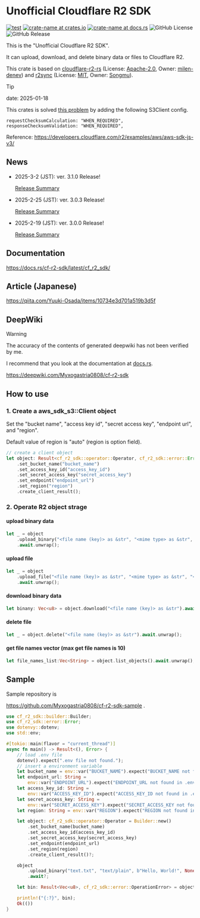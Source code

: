 # Unofficial Cloudflare R2 SDK

[![test](https://github.com/Myxogastria0808/cf-r2-sdk/actions/workflows/test.yaml/badge.svg)](https://github.com/Myxogastria0808/cf-r2-sdk/actions/workflows/test.yaml)
[![crate-name at crates.io](https://img.shields.io/crates/v/cf-r2-sdk.svg)](https://crates.io/crates/cf-r2-sdk)
[![crate-name at docs.rs](https://docs.rs/cf-r2-sdk/badge.svg)](https://docs.rs/cf-r2-sdk)
![GitHub License](https://img.shields.io/github/license/Myxogastria0808/cf-r2-sdk)
![GitHub Release](https://img.shields.io/github/v/release/Myxogastria0808/cf-r2-sdk)

This is the "Unofficial Cloudflare R2 SDK".

It can upload, download, and delete binary data or files to Cloudflare R2.

This crate is based on [cloudflare-r2-rs](https://crates.io/crates/cloudflare-r2-rs) (License: [Apache-2.0](https://choosealicense.com/licenses/apache-2.0/), Owner: [milen-denev](https://github.com/milen-denev)) and [r2sync](https://crates.io/crates/r2sync) (License: [MIT](https://github.com/Songmu/r2sync/blob/main/LICENSE), Owner: [Songmu](https://github.com/Songmu)).

> [!TIP]
> date: 2025-01-18
>
> This crates is solved [this problem](https://www.cloudflarestatus.com/incidents/t5nrjmpxc1cj) by adding the following S3Client config.
>
> ```
> requestChecksumCalculation: "WHEN_REQUIRED",
> responseChecksumValidation: "WHEN_REQUIRED",
> ```
>
> Reference: https://developers.cloudflare.com/r2/examples/aws/aws-sdk-js-v3/

## News

- 2025-3-2 (JST): ver. 3.1.0 Release!

  [Release Summary](https://github.com/Myxogastria0808/cf-r2-sdk/releases/tag/3.1.0)

- 2025-2-25 (JST): ver. 3.0.3 Release!

  [Release Summary](https://github.com/Myxogastria0808/cf-r2-sdk/releases/tag/3.0.3)

- 2025-2-19 (JST): ver. 3.0.0 Release!

  [Release Summary](https://github.com/Myxogastria0808/cf-r2-sdk/releases/tag/3.0.0)

## Documentation

https://docs.rs/cf-r2-sdk/latest/cf_r2_sdk/

## Article (Japanese)

https://qiita.com/Yuuki-Osada/items/10734e3d701a519b3d5f

## DeepWiki

> [!WARNING]
> The accuracy of the contents of generated deepwiki has not been verified by me.
> 
> I recommend that you look at the documentation at [docs.rs](https://docs.rs/cf-r2-sdk/latest/cf_r2_sdk/).

https://deepwiki.com/Myxogastria0808/cf-r2-sdk

## How to use

### 1. Create a aws_sdk_s3::Client object

Set the "bucket name", "access key id", "secret access key", "endpoint url", and "region".

Default value of region is "auto" (region is option field).

```rust
// create a client object
let object: Result<cf_r2_sdk::operator::Operator, cf_r2_sdk::error::Error> = Builder::new()
    .set_bucket_name("bucket_name")
    .set_access_key_id("access_key_id")
    .set_secret_access_key("secret_access_key")
    .set_endpoint("endpoint_url")
    .set_region("region")
    .create_client_result();
```

### 2. Operate R2 object strage

#### upload binary data

```rust
let _ = object
    .upload_binary("<file name (key)> as &str", "<mime type> as &str", "<binary data> as &[u8]", "<cache> as Option<&str> (None is 'no-cache')")
    .await.unwrap();
```

#### upload file

```rust
let _ = object
    .upload_file("<file name (key)> as &str", "<mime type> as &str", "<file path> as &str", "<cache> as Option<&str> (None is "no-cache")")
    .await.unwrap();
```

#### download binary data

```rust
let binany: Vec<u8> = object.download("<file name (key)> as &str").await.unwrap();
```

#### delete file

```rust
let _ = object.delete("<file name (key)> as &str").await.unwrap();
```

#### get file names vector (max get file names is 10)

```rust
let file_names_list:Vec<String> = object.list_objects().await.unwrap();
```

## Sample

Sample repository is

https://github.com/Myxogastria0808/cf-r2-sdk-sample .

```rust
use cf_r2_sdk::builder::Builder;
use cf_r2_sdk::error::Error;
use dotenvy::dotenv;
use std::env;

#[tokio::main(flavor = "current_thread")]
async fn main() -> Result<(), Error> {
    // load .env file
    dotenv().expect(".env file not found.");
    // insert a environment variable
    let bucket_name = env::var("BUCKET_NAME").expect("BUCKET_NAME not found in .env file.");
    let endpoint_url: String =
        env::var("ENDPOINT_URL").expect("ENDPOINT_URL not found in .env file.");
    let access_key_id: String =
        env::var("ACCESS_KEY_ID").expect("ACCESS_KEY_ID not found in .env file.");
    let secret_access_key: String =
        env::var("SECRET_ACCESS_KEY").expect("SECRET_ACCESS_KEY not found in .env file.");
    let region: String = env::var("REGION").expect("REGION not found in .env file.");

    let object: cf_r2_sdk::operator::Operator = Builder::new()
        .set_bucket_name(bucket_name)
        .set_access_key_id(access_key_id)
        .set_secret_access_key(secret_access_key)
        .set_endpoint(endpoint_url)
        .set_region(region)
        .create_client_result()?;

    object
        .upload_binary("text.txt", "text/plain", b"Hello, World!", None)
        .await?;

    let bin: Result<Vec<u8>, cf_r2_sdk::error::OperationError> = object.download("text.txt").await;

    println!("{:?}", bin);
    Ok(())
}
```
